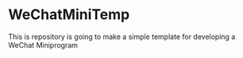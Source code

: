 # WeChatMiniTemp
This is repository is going to make a simple template for developing a WeChat Miniprogram
